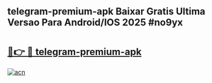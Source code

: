 ## telegram-premium-apk Baixar Gratis Ultima Versao Para Android/IOS 2025 #no9yx

# <h2><a href="https://ainizakaria.my?title=telegram-premium-apk&ref=20M">🔗👉 🔴 telegram-premium-apk</a></h2>

[![acn](https://github.com/user-attachments/assets/0f9c940e-d8b0-45ae-aac7-cd30a18b3e1c)](https://ainizakaria.my?title=telegram-premium-apk&ref=20M)

